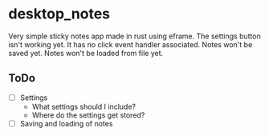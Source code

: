 # desktop_notes

Very simple sticky notes app made in rust using eframe.
The settings button isn't working yet. It has no click event handler associated.
Notes won't be saved yet.
Notes won't be loaded from file yet.

## ToDo

- [ ] Settings
  - What settings should I include?
  - Where do the settings get stored?
- [ ] Saving and loading of notes
